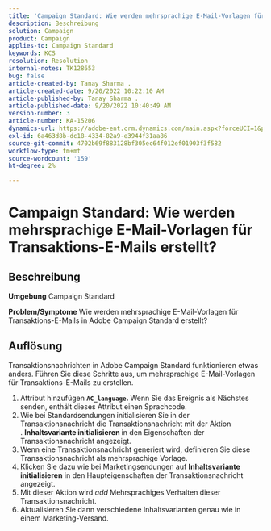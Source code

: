 ```yaml
---
title: 'Campaign Standard: Wie werden mehrsprachige E-Mail-Vorlagen für Transaktions-E-Mails erstellt?'
description: Beschreibung
solution: Campaign
product: Campaign
applies-to: Campaign Standard
keywords: KCS
resolution: Resolution
internal-notes: TK128653
bug: false
article-created-by: Tanay Sharma .
article-created-date: 9/20/2022 10:22:10 AM
article-published-by: Tanay Sharma .
article-published-date: 9/20/2022 10:40:49 AM
version-number: 3
article-number: KA-15206
dynamics-url: https://adobe-ent.crm.dynamics.com/main.aspx?forceUCI=1&pagetype=entityrecord&etn=knowledgearticle&id=da09ec12-ce38-ed11-9db1-002248086735
exl-id: 6a463d8b-dc18-4334-82a9-e3944f31aa86
source-git-commit: 4702b69f883128bf305ec64f012ef01903f3f582
workflow-type: tm+mt
source-wordcount: '159'
ht-degree: 2%

---
```


# Campaign Standard: Wie werden mehrsprachige E-Mail-Vorlagen für Transaktions-E-Mails erstellt?

## Beschreibung

<b>Umgebung</b>
Campaign Standard


<b>Problem/Symptome</b>
Wie werden mehrsprachige E-Mail-Vorlagen für Transaktions-E-Mails in Adobe Campaign Standard erstellt?


## Auflösung




Transaktionsnachrichten in Adobe Campaign Standard funktionieren etwas anders. Führen Sie diese Schritte aus, um mehrsprachige E-Mail-Vorlagen für Transaktions-E-Mails zu erstellen.



1. Attribut hinzufügen <b>`AC_language`. </b>Wenn Sie das Ereignis als Nächstes senden, enthält dieses Attribut einen Sprachcode.
2. Wie bei Standardsendungen initialisieren Sie in der Transaktionsnachricht die Transaktionsnachricht mit der Aktion . <b>Inhaltsvariante initialisieren </b>in den Eigenschaften der Transaktionsnachricht angezeigt.
3. Wenn eine Transaktionsnachricht generiert wird, definieren Sie diese Transaktionsnachricht als mehrsprachige Vorlage.
4. Klicken Sie dazu wie bei Marketingsendungen auf <b>Inhaltsvariante initialisieren</b> in den Haupteigenschaften der Transaktionsnachricht angezeigt.
5. Mit dieser Aktion wird *add* Mehrsprachiges Verhalten dieser Transaktionsnachricht.
6. Aktualisieren Sie dann verschiedene Inhaltsvarianten genau wie in einem Marketing-Versand.
